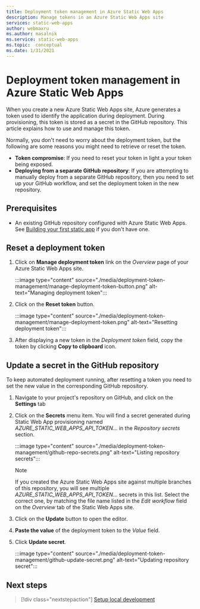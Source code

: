 ```yaml
---
title: Deployment token management in Azure Static Web Apps
description: Manage tokens in an Azure Static Web Apps site
services: static-web-apps
author: webmaxru
ms.author: masalnik
ms.service: static-web-apps
ms.topic:  conceptual
ms.date: 1/31/2021
---
```


# Deployment token management in Azure Static Web Apps

When you create a new Azure Static Web Apps site, Azure generates a token used to identify the application during deployment. During provisioning, this token is stored as a secret in the GitHub repository. This article explains how to use and manage this token.

Normally, you don't need to worry about the deployment token, but the following are some reasons you might need to retrieve or reset the token.

* **Token compromise**: If you need to reset your token in light a your token being exposed.
* **Deploying from a separate GitHub repository**: If you are attempting to manually deploy from a separate GitHub repository, then you need to set up your GitHub workflow, and set the deployment token in the new repository.

## Prerequisites

- An existing GitHub repository configured with Azure Static Web Apps. See [Building your first static app](getting-started.md) if you don't have one.

## Reset a deployment token

1. Click on **Manage deployment token** link on the _Overview_ page of your Azure Static Web Apps site.

    :::image type="content" source="./media/deployment-token-management/manage-deployment-token-button.png" alt-text="Managing deployment token":::

1. Click on the **Reset token** button.

    :::image type="content" source="./media/deployment-token-management/manage-deployment-token.png" alt-text="Resetting deployment token":::

1. After displaying a new token in the _Deployment token_ field, copy the token by clicking **Copy to clipboard** icon.


## Update a secret in the GitHub repository

To keep automated deployment running, after resetting a token you need to set the new value in the corresponding GitHub repository.

1. Navigate to your project's repository on GitHub, and click on the **Settings** tab
1. Click on the **Secrets** menu item. You will find a secret generated during Static Web App provisioning named _AZURE_STATIC_WEB_APPS_API_TOKEN_... in the _Repository secrets_ section.

    :::image type="content" source="./media/deployment-token-management/github-repo-secrets.png" alt-text="Listing repository secrets":::

    > [!NOTE]
    > If you created the Azure Static Web Apps site against multiple branches of this repository, you will see multiple _AZURE_STATIC_WEB_APPS_API_TOKEN_... secrets in this list. Select the correct one, by matching the file name listed in the _Edit workflow_ field on the _Overview_ tab of the Static Web Apps site.

1. Click on the **Update** button to open the editor.
1. **Paste the value** of the deployment token to the _Value_ field.
1. Click **Update secret**.

    :::image type="content" source="./media/deployment-token-management/github-update-secret.png" alt-text="Updating repository secret":::

## Next steps

> [!div class="nextstepaction"]
> [Setup local development](local-development.md)
